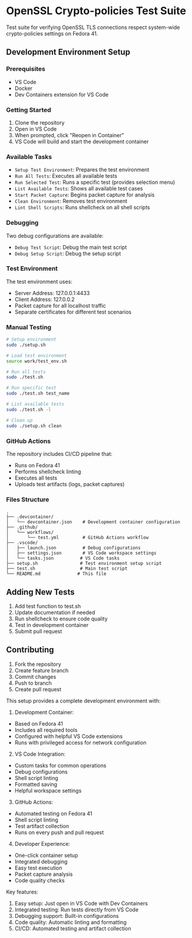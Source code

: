 # OpenSSL Crypto-policies Test Suite

Test suite for verifying OpenSSL TLS connections respect system-wide crypto-policies settings on Fedora 41.

## Development Environment Setup

### Prerequisites 
- VS Code
- Docker  
- Dev Containers extension for VS Code

### Getting Started
1. Clone the repository 
2. Open in VS Code
3. When prompted, click "Reopen in Container"
4. VS Code will build and start the development container

### Available Tasks
- `Setup Test Environment`: Prepares the test environment
- `Run All Tests`: Executes all available tests
- `Run Selected Test`: Runs a specific test (provides selection menu)  
- `List Available Tests`: Shows all available test cases
- `Start Packet Capture`: Begins packet capture for analysis
- `Clean Environment`: Removes test environment
- `Lint Shell Scripts`: Runs shellcheck on all shell scripts

### Debugging
Two debug configurations are available:
- `Debug Test Script`: Debug the main test script  
- `Debug Setup Script`: Debug the setup script

### Test Environment
The test environment uses:
- Server Address: 127.0.0.1:4433  
- Client Address: 127.0.0.2
- Packet capture for all localhost traffic
- Separate certificates for different test scenarios

### Manual Testing
```bash
# Setup environment 
sudo ./setup.sh

# Load test environment
source work/test_env.sh

# Run all tests
sudo ./test.sh  

# Run specific test
sudo ./test.sh test_name

# List available tests  
sudo ./test.sh -l

# Clean up
sudo ./setup.sh clean  
```

### GitHub Actions
The repository includes CI/CD pipeline that:
- Runs on Fedora 41
- Performs shellcheck linting  
- Executes all tests
- Uploads test artifacts (logs, packet captures)

### Files Structure
```
.
├── .devcontainer/
│   └── devcontainer.json    # Development container configuration 
├── .github/
│   └── workflows/ 
│       └── test.yml         # GitHub Actions workflow
├── .vscode/
│   ├── launch.json          # Debug configurations
│   ├── settings.json        # VS Code workspace settings 
│   └── tasks.json          # VS Code tasks
├── setup.sh                # Test environment setup script
├── test.sh                 # Main test script 
└── README.md              # This file 
```

## Adding New Tests
1. Add test function to test.sh
2. Update documentation if needed
3. Run shellcheck to ensure code quality  
4. Test in development container
5. Submit pull request

## Contributing
1. Fork the repository
2. Create feature branch  
3. Commit changes
4. Push to branch
5. Create pull request 

This setup provides a complete development environment with:

1. Development Container:
- Based on Fedora 41
- Includes all required tools
- Configured with helpful VS Code extensions
- Runs with privileged access for network configuration

2. VS Code Integration:  
- Custom tasks for common operations
- Debug configurations
- Shell script linting
- Formatted saving  
- Helpful workspace settings

3. GitHub Actions:
- Automated testing on Fedora 41  
- Shell script linting
- Test artifact collection
- Runs on every push and pull request

4. Developer Experience:
- One-click container setup  
- Integrated debugging
- Easy test execution  
- Packet capture analysis
- Code quality checks

Key features:
1. Easy setup: Just open in VS Code with Dev Containers 
2. Integrated testing: Run tests directly from VS Code
3. Debugging support: Built-in configurations
4. Code quality: Automatic linting and formatting
5. CI/CD: Automated testing and artifact collection
